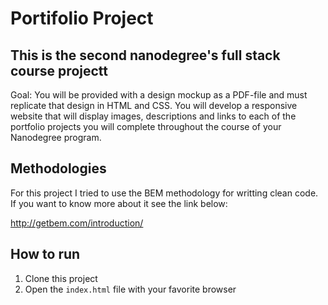 # Portifolio Project

## This is the second nanodegree's full stack course projectt

Goal: You will be provided with a design mockup as a PDF-file and must replicate that design in HTML and CSS. You will develop a responsive website that will display images, descriptions and links to each of the portfolio projects you will complete throughout the course of your Nanodegree program.

## Methodologies

For this project I tried to use the BEM methodology for writting clean code. If you want to know more about it see the link below:

http://getbem.com/introduction/

## How to run

1. Clone this project
2. Open the ```index.html``` file with your favorite browser